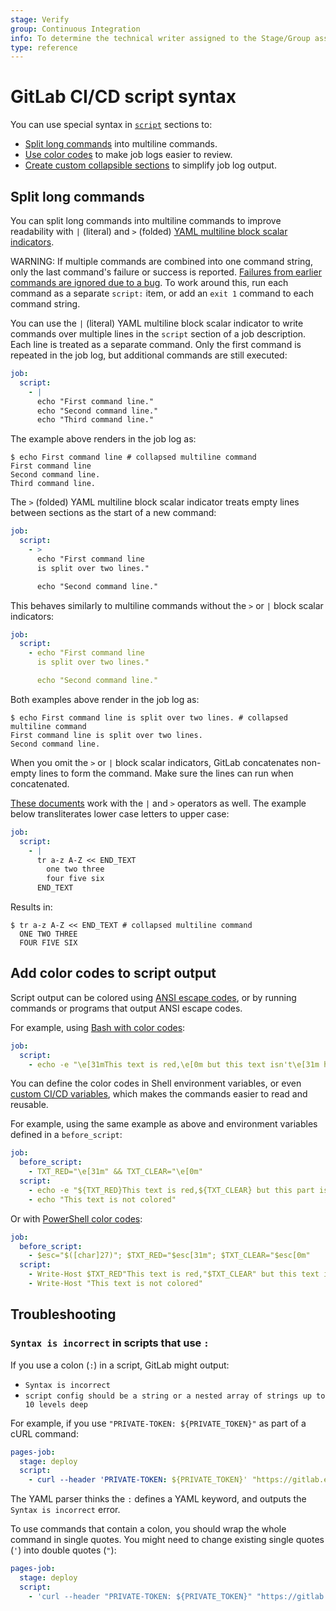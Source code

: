 ```yaml
---
stage: Verify
group: Continuous Integration
info: To determine the technical writer assigned to the Stage/Group associated with this page, see https://about.gitlab.com/handbook/engineering/ux/technical-writing/#assignments
type: reference
---
```


# GitLab CI/CD script syntax

You can use special syntax in [`script`](README.md#script) sections to:

- [Split long commands](#split-long-commands) into multiline commands.
- [Use color codes](#add-color-codes-to-script-output) to make job logs easier to review.
- [Create custom collapsible sections](../jobs/index.md#custom-collapsible-sections)
  to simplify job log output.

## Split long commands

You can split long commands into multiline commands to improve readability with
`|` (literal) and `>` (folded) [YAML multiline block scalar indicators](https://yaml-multiline.info/).

WARNING:
If multiple commands are combined into one command string, only the last command's
failure or success is reported.
[Failures from earlier commands are ignored due to a bug](https://gitlab.com/gitlab-org/gitlab-runner/-/issues/25394).
To work around this, run each command as a separate `script:` item, or add an `exit 1`
command to each command string.

You can use the `|` (literal) YAML multiline block scalar indicator to write
commands over multiple lines in the `script` section of a job description.
Each line is treated as a separate command.
Only the first command is repeated in the job log, but additional
commands are still executed:

```yaml
job:
  script:
    - |
      echo "First command line."
      echo "Second command line."
      echo "Third command line."
```

The example above renders in the job log as:

```shell
$ echo First command line # collapsed multiline command
First command line
Second command line.
Third command line.
```

The `>` (folded) YAML multiline block scalar indicator treats empty lines between
sections as the start of a new command:

```yaml
job:
  script:
    - >
      echo "First command line
      is split over two lines."

      echo "Second command line."
```

This behaves similarly to multiline commands without the `>` or `|` block
scalar indicators:

```yaml
job:
  script:
    - echo "First command line
      is split over two lines."

      echo "Second command line."
```

Both examples above render in the job log as:

```shell
$ echo First command line is split over two lines. # collapsed multiline command
First command line is split over two lines.
Second command line.
```

When you omit the `>` or `|` block scalar indicators, GitLab concatenates non-empty
lines to form the command. Make sure the lines can run when concatenated.

[These documents](https://en.wikipedia.org/wiki/Here_document) work with the
`|` and `>` operators as well. The example below transliterates lower case letters
to upper case:

```yaml
job:
  script:
    - |
      tr a-z A-Z << END_TEXT
        one two three
        four five six
      END_TEXT
```

Results in:

```shell
$ tr a-z A-Z << END_TEXT # collapsed multiline command
  ONE TWO THREE
  FOUR FIVE SIX
```

## Add color codes to script output

Script output can be colored using [ANSI escape codes](https://en.wikipedia.org/wiki/ANSI_escape_code#Colors),
or by running commands or programs that output ANSI escape codes.

For example, using [Bash with color codes](https://misc.flogisoft.com/bash/tip_colors_and_formatting):

```yaml
job:
  script:
    - echo -e "\e[31mThis text is red,\e[0m but this text isn't\e[31m however this text is red again."
```

You can define the color codes in Shell environment variables, or even [custom CI/CD variables](../variables/README.md#custom-cicd-variables),
which makes the commands easier to read and reusable.

For example, using the same example as above and environment variables defined in a `before_script`:

```yaml
job:
  before_script:
    - TXT_RED="\e[31m" && TXT_CLEAR="\e[0m"
  script:
    - echo -e "${TXT_RED}This text is red,${TXT_CLEAR} but this part isn't${TXT_RED} however this part is again."
    - echo "This text is not colored"
```

Or with [PowerShell color codes](https://superuser.com/a/1259916):

```yaml
job:
  before_script:
    - $esc="$([char]27)"; $TXT_RED="$esc[31m"; $TXT_CLEAR="$esc[0m"
  script:
    - Write-Host $TXT_RED"This text is red,"$TXT_CLEAR" but this text isn't"$TXT_RED" however this text is red again."
    - Write-Host "This text is not colored"
```

## Troubleshooting

### `Syntax is incorrect` in scripts that use `:`

If you use a colon (`:`) in a script, GitLab might output:

- `Syntax is incorrect`
- `script config should be a string or a nested array of strings up to 10 levels deep`

For example, if you use `"PRIVATE-TOKEN: ${PRIVATE_TOKEN}"` as part of a cURL command:

```yaml
pages-job:
  stage: deploy
  script:
    - curl --header 'PRIVATE-TOKEN: ${PRIVATE_TOKEN}' "https://gitlab.example.com/api/v4/projects"
```

The YAML parser thinks the `:` defines a YAML keyword, and outputs the
`Syntax is incorrect` error.

To use commands that contain a colon, you should wrap the whole command
in single quotes. You might need to change existing single quotes (`'`) into double quotes (`"`):

```yaml
pages-job:
  stage: deploy
  script:
    - 'curl --header "PRIVATE-TOKEN: ${PRIVATE_TOKEN}" "https://gitlab.example.com/api/v4/projects"'
```
